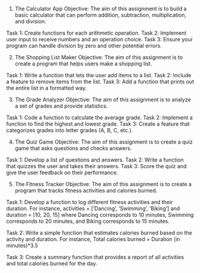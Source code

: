 1. The Calculator App
Objective:
The aim of this assignment is to build a basic calculator that can perform addition, subtraction, multiplication, and division.

Task 1: Create functions for each arithmetic operation.
Task 2: Implement user input to receive numbers and an operation choice.
Task 3: Ensure your program can handle division by zero and other potential errors.

2. The Shopping List Maker
Objective:
The aim of this assignment is to create a program that helps users make a shopping list.

Task 1: Write a function that lets the user add items to a list.
Task 2: Include a feature to remove items from the list.
Task 3: Add a function that prints out the entire list in a formatted way.

3. The Grade Analyzer
Objective:
The aim of this assignment is to analyze a set of grades and provide statistics.

Task 1: Code a function to calculate the average grade.
Task 2: Implement a function to find the highest and lowest grade.
Task 3: Create a feature that categorizes grades into letter grades (A, B, C, etc.).

4. The Quiz Game
Objective:
The aim of this assignment is to create a quiz game that asks questions and checks answers.

Task 1: Develop a list of questions and answers.
Task 2: Write a function that quizzes the user and takes their answers.
Task 3: Score the quiz and give the user feedback on their performance.

5. The Fitness Tracker
Objective:
The aim of this assignment is to create a program that tracks fitness activities and calories burned.

Task 1: Develop a function to log different fitness activities and their duration. For instance, activities = [’Dancing’, ‘Swimming’, ‘Biking’] and duration = [10, 20, 15] where Dancing corresponds to 10 minutes, Swimming corresponds to 20 minutes, and Biking corresponds to 15 minutes.

Task 2: Write a simple function that estimates calories burned based on the activity and duration. For instance, Total calories burned = Duration (in minutes)*3.5

Task 3: Create a summary function that provides a report of all activities and total calories burned for the day.